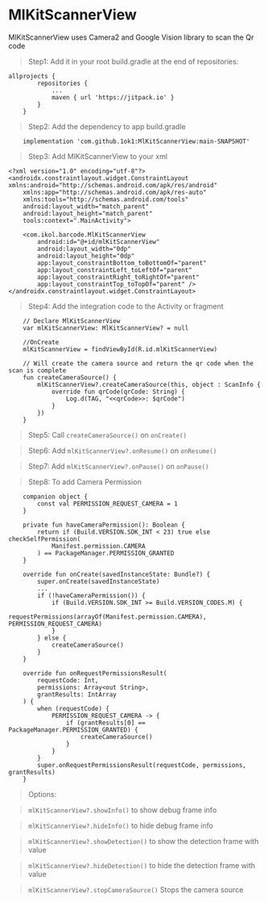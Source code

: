 # MlKitScannerView
MlKitScannerView uses Camera2 and Google Vision library to scan the Qr code


> Step1: Add it in your root build.gradle at the end of repositories:
```
allprojects {
		repositories {
			...
			maven { url 'https://jitpack.io' }
		}
	}
```
> Step2: Add the dependency to app build.gradle
```
    implementation 'com.github.1ok1:MlKitScannerView:main-SNAPSHOT'
```
> Step3: Add MlKitScannerView to your xml
```
<?xml version="1.0" encoding="utf-8"?>
<androidx.constraintlayout.widget.ConstraintLayout xmlns:android="http://schemas.android.com/apk/res/android"
    xmlns:app="http://schemas.android.com/apk/res-auto"
    xmlns:tools="http://schemas.android.com/tools"
    android:layout_width="match_parent"
    android:layout_height="match_parent"
    tools:context=".MainActivity">

    <com.ikol.barcode.MlKitScannerView
        android:id="@+id/mlKitScannerView"
        android:layout_width="0dp"
        android:layout_height="0dp"
        app:layout_constraintBottom_toBottomOf="parent"
        app:layout_constraintLeft_toLeftOf="parent"
        app:layout_constraintRight_toRightOf="parent"
        app:layout_constraintTop_toTopOf="parent" />
</androidx.constraintlayout.widget.ConstraintLayout>
```
> Step4: Add the integration code to the Activity or fragment

```
    // Declare MlKitScannerView
    var mlKitScannerView: MlKitScannerView? = null
    
    //OnCreate
    mlKitScannerView = findViewById(R.id.mlKitScannerView)

    // Will create the camera source and return the qr code when the scan is complete
    fun createCameraSource() {
        mlKitScannerView?.createCameraSource(this, object : ScanInfo {
            override fun qrCode(qrCode: String) {
                Log.d(TAG, "<<qrCode>>: $qrCode")
            }
        })
    }
```

> Step5: Call ```createCameraSource()``` on ```onCreate()```

> Step6: Add ```mlKitScannerView?.onResume()``` on ```onResume()```

> Step7: Add ```mlKitScannerView?.onPause()``` on ```onPause()```

> Step8: To add Camera Permission
```
    companion object {
        const val PERMISSION_REQUEST_CAMERA = 1
    }
    
    private fun haveCameraPermission(): Boolean {
        return if (Build.VERSION.SDK_INT < 23) true else checkSelfPermission(
            Manifest.permission.CAMERA
        ) == PackageManager.PERMISSION_GRANTED
    }
    
    override fun onCreate(savedInstanceState: Bundle?) {
        super.onCreate(savedInstanceState)
        ...
        if (!haveCameraPermission()) {
            if (Build.VERSION.SDK_INT >= Build.VERSION_CODES.M) {
                requestPermissions(arrayOf(Manifest.permission.CAMERA), PERMISSION_REQUEST_CAMERA)
            }
        } else {
            createCameraSource()
        }
    }
    
    override fun onRequestPermissionsResult(
        requestCode: Int,
        permissions: Array<out String>,
        grantResults: IntArray
    ) {
        when (requestCode) {
            PERMISSION_REQUEST_CAMERA -> {
                if (grantResults[0] == PackageManager.PERMISSION_GRANTED) {
                    createCameraSource()
                }
            }
        }
        super.onRequestPermissionsResult(requestCode, permissions, grantResults)
    }
```

> Options: 

> ```mlKitScannerView?.showInfo()``` to show debug frame info

> ```mlKitScannerView?.hideInfo()``` to hide debug frame info

> ```mlKitScannerView?.showDetection()``` to show the detection frame with value

> ```mlKitScannerView?.hideDetection()``` to hide the detection frame with value

> ```mlKitScannerView?.stopCameraSource()``` Stops the camera source
